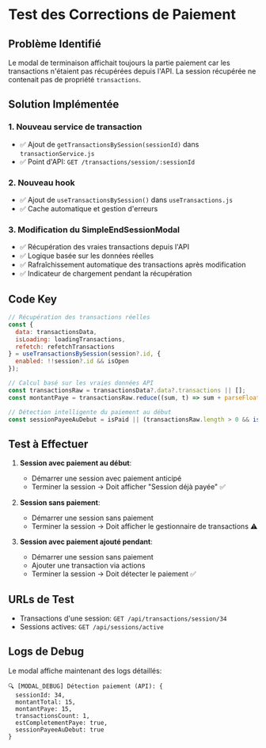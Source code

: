 # Test des Corrections de Paiement

## Problème Identifié
Le modal de terminaison affichait toujours la partie paiement car les transactions n'étaient pas récupérées depuis l'API. La session récupérée ne contenait pas de propriété `transactions`.

## Solution Implémentée

### 1. Nouveau service de transaction
- ✅ Ajout de `getTransactionsBySession(sessionId)` dans `transactionService.js`
- ✅ Point d'API: `GET /transactions/session/:sessionId`

### 2. Nouveau hook
- ✅ Ajout de `useTransactionsBySession()` dans `useTransactions.js`
- ✅ Cache automatique et gestion d'erreurs

### 3. Modification du SimpleEndSessionModal
- ✅ Récupération des vraies transactions depuis l'API
- ✅ Logique basée sur les données réelles
- ✅ Rafraîchissement automatique des transactions après modification
- ✅ Indicateur de chargement pendant la récupération

## Code Key

```javascript
// Récupération des transactions réelles
const { 
  data: transactionsData, 
  isLoading: loadingTransactions,
  refetch: refetchTransactions 
} = useTransactionsBySession(session?.id, {
  enabled: !!session?.id && isOpen
});

// Calcul basé sur les vraies données API
const transactionsRaw = transactionsData?.data?.transactions || [];
const montantPaye = transactionsRaw.reduce((sum, t) => sum + parseFloat(t.montant || 0), 0);

// Détection intelligente du paiement au début
const sessionPayeeAuDebut = isPaid || (transactionsRaw.length > 0 && isPaymentAtSessionStart());
```

## Test à Effectuer

1. **Session avec paiement au début**:
   - Démarrer une session avec paiement anticipé
   - Terminer la session → Doit afficher "Session déjà payée" ✅

2. **Session sans paiement**:
   - Démarrer une session sans paiement
   - Terminer la session → Doit afficher le gestionnaire de transactions ⚠️

3. **Session avec paiement ajouté pendant**:
   - Démarrer une session sans paiement
   - Ajouter une transaction via actions
   - Terminer la session → Doit détecter le paiement ✅

## URLs de Test

- Transactions d'une session: `GET /api/transactions/session/34`
- Sessions actives: `GET /api/sessions/active`

## Logs de Debug

Le modal affiche maintenant des logs détaillés:
```
🔍 [MODAL_DEBUG] Détection paiement (API): {
  sessionId: 34,
  montantTotal: 15,
  montantPaye: 15,
  transactionsCount: 1,
  estCompletementPaye: true,
  sessionPayeeAuDebut: true
}
```
